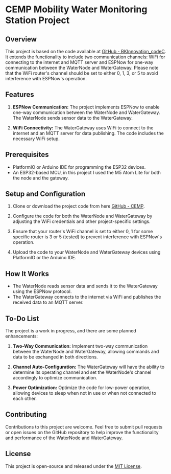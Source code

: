 # CEMP Mobility Water Monitoring Station Project

## Overview

This project is based on the code available at [GitHub - BKInnovation_codeC](https://github.com/HyHyZhaLee/BKInnovation_codeC). It extends the functionality to include two communication channels: WiFi for connecting to the internet and MQTT server and ESPNow for one-way communication between the WaterNode and WaterGateway. Please note that the WiFi router's channel should be set to either 0, 1, 3, or 5 to avoid interference with ESPNow's operation.

## Features

1. **ESPNow Communication:** The project implements ESPNow to enable one-way communication between the WaterNode and WaterGateway. The WaterNode sends sensor data to the WaterGateway.
   
2. **WiFi Connectivity:** The WaterGateway uses WiFi to connect to the internet and an MQTT server for data publishing. The code includes the necessary WiFi setup.

## Prerequisites

- PlatformIO or Arduino IDE for programming the ESP32 devices.
- An ESP32-based MCU, in this project I used the M5 Atom Lite for both the node and the gateway.

## Setup and Configuration

1. Clone or download the project code from here [GitHub - CEMP](https://github.com/tin-nguyen-31k17/CEMP).

2. Configure the code for both the WaterNode and WaterGateway by adjusting the WiFi credentials and other project-specific settings.

3. Ensure that your router's WiFi channel is set to either 0, 1 for some specific router is 3 or 5 (tested) to prevent interference with ESPNow's operation.

4. Upload the code to your WaterNode and WaterGateway devices using PlatformIO or the Arduino IDE.

## How It Works

- The WaterNode reads sensor data and sends it to the WaterGateway using the ESPNow protocol.
- The WaterGateway connects to the internet via WiFi and publishes the received data to an MQTT server.

## To-Do List

The project is a work in progress, and there are some planned enhancements:

1. **Two-Way Communication:** Implement two-way communication between the WaterNode and WaterGateway, allowing commands and data to be exchanged in both directions.

2. **Channel Auto-Configuration:** The WaterGateway will have the ability to determine its operating channel and set the WaterNode's channel accordingly to optimize communication.

3. **Power Optimization:** Optimize the code for low-power operation, allowing devices to sleep when not in use or when not connected to each other.

## Contributing

Contributions to this project are welcome. Feel free to submit pull requests or open issues on the GitHub repository to help improve the functionality and performance of the WaterNode and WaterGateway.

## License

This project is open-source and released under the [MIT License](LICENSE).